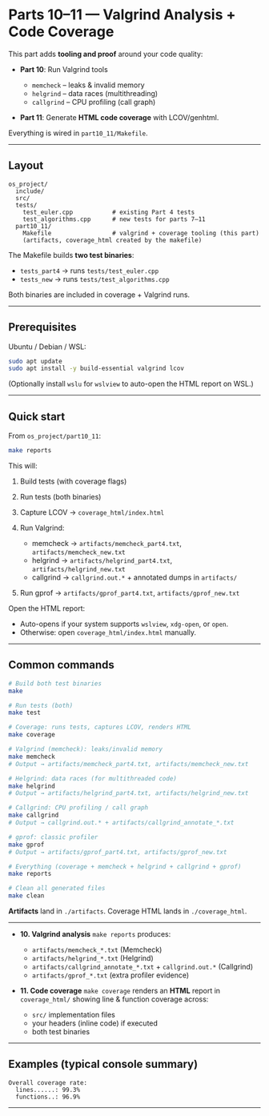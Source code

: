 # Parts 10–11 — Valgrind Analysis + Code Coverage

This part adds **tooling and proof** around your code quality:

* **Part 10**: Run Valgrind tools

  * `memcheck` – leaks & invalid memory
  * `helgrind` – data races (multithreading)
  * `callgrind` – CPU profiling (call graph)

* **Part 11**: Generate **HTML code coverage** with LCOV/genhtml.

Everything is wired in `part10_11/Makefile`.

---

## Layout

```
os_project/
  include/
  src/
  tests/
    test_euler.cpp           # existing Part 4 tests
    test_algorithms.cpp      # new tests for parts 7–11
  part10_11/
    Makefile                 # valgrind + coverage tooling (this part)
    (artifacts, coverage_html created by the makefile)
```

The Makefile builds **two test binaries**:

* `tests_part4` → runs `tests/test_euler.cpp`
* `tests_new`   → runs `tests/test_algorithms.cpp`

Both binaries are included in coverage + Valgrind runs.

---

## Prerequisites

Ubuntu / Debian / WSL:

```bash
sudo apt update
sudo apt install -y build-essential valgrind lcov
```

(Optionally install `wslu` for `wslview` to auto-open the HTML report on WSL.)

---

## Quick start

From `os_project/part10_11`:

```bash
make reports
```

This will:

1. Build tests (with coverage flags)
2. Run tests (both binaries)
3. Capture LCOV → `coverage_html/index.html`
4. Run Valgrind:

   * memcheck → `artifacts/memcheck_part4.txt`, `artifacts/memcheck_new.txt`
   * helgrind → `artifacts/helgrind_part4.txt`, `artifacts/helgrind_new.txt`
   * callgrind → `callgrind.out.*` + annotated dumps in `artifacts/`
5. Run gprof → `artifacts/gprof_part4.txt`, `artifacts/gprof_new.txt`

Open the HTML report:

* Auto-opens if your system supports `wslview`, `xdg-open`, or `open`.
* Otherwise: open `coverage_html/index.html` manually.

---

## Common commands

```bash
# Build both test binaries
make

# Run tests (both)
make test

# Coverage: runs tests, captures LCOV, renders HTML
make coverage

# Valgrind (memcheck): leaks/invalid memory
make memcheck
# Output → artifacts/memcheck_part4.txt, artifacts/memcheck_new.txt

# Helgrind: data races (for multithreaded code)
make helgrind
# Output → artifacts/helgrind_part4.txt, artifacts/helgrind_new.txt

# Callgrind: CPU profiling / call graph
make callgrind
# Output → callgrind.out.* + artifacts/callgrind_annotate_*.txt

# gprof: classic profiler
make gprof
# Output → artifacts/gprof_part4.txt, artifacts/gprof_new.txt

# Everything (coverage + memcheck + helgrind + callgrind + gprof)
make reports

# Clean all generated files
make clean
```

**Artifacts** land in `./artifacts`. Coverage HTML lands in `./coverage_html`.

---

* **10. Valgrind analysis**
  `make reports` produces:

  * `artifacts/memcheck_*.txt` (Memcheck)
  * `artifacts/helgrind_*.txt` (Helgrind)
  * `artifacts/callgrind_annotate_*.txt` + `callgrind.out.*` (Callgrind)
  * `artifacts/gprof_*.txt` (extra profiler evidence)

* **11. Code coverage**
  `make coverage` renders an **HTML** report in `coverage_html/` showing line & function coverage across:

  * `src/` implementation files
  * your headers (inline code) if executed
  * both test binaries

---

## Examples (typical console summary)

```
Overall coverage rate:
  lines......: 99.3%
  functions..: 96.9%
```
---

